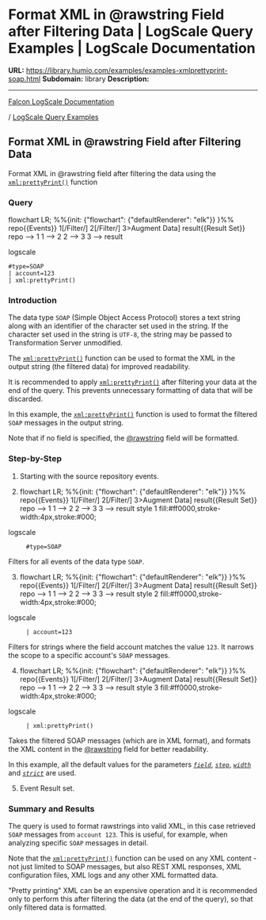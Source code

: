 # Format XML in @rawstring Field after Filtering Data | LogScale Query Examples | LogScale Documentation

**URL:** https://library.humio.com/examples/examples-xmlprettyprint-soap.html
**Subdomain:** library
**Description:** 

---

[Falcon LogScale Documentation](https://library.humio.com)

/ [LogScale Query Examples](examples.html)

## Format XML in @rawstring Field after Filtering Data

Format XML in @rawstring field after filtering the data using the [`xml:prettyPrint()`](https://library.humio.com/data-analysis/functions-xml-prettyprint.html) function 

### Query

flowchart LR; %%{init: {"flowchart": {"defaultRenderer": "elk"}} }%% repo{{Events}} 1[/Filter/] 2[/Filter/] 3>Augment Data] result{{Result Set}} repo --> 1 1 --> 2 2 --> 3 3 --> result

logscale
    
    
    #type=SOAP
    | account=123
    | xml:prettyPrint()

### Introduction

The data type `SOAP` (Simple Object Access Protocol) stores a text string along with an identifier of the character set used in the string. If the character set used in the string is `UTF-8`, the string may be passed to Transformation Server unmodified. 

The [`xml:prettyPrint()`](https://library.humio.com/data-analysis/functions-xml-prettyprint.html) function can be used to format the XML in the output string (the filtered data) for improved readability. 

It is recommended to apply [`xml:prettyPrint()`](https://library.humio.com/data-analysis/functions-xml-prettyprint.html) after filtering your data at the end of the query. This prevents unnecessary formatting of data that will be discarded. 

In this example, the [`xml:prettyPrint()`](https://library.humio.com/data-analysis/functions-xml-prettyprint.html) function is used to format the filtered `SOAP` messages in the output string. 

Note that if no field is specified, the [@rawstring](https://library.humio.com/data-analysis/searching-data-event-fields.html#searching-data-event-fields-metadata-rawstring) field will be formatted. 

### Step-by-Step

  1. Starting with the source repository events.

  2. flowchart LR; %%{init: {"flowchart": {"defaultRenderer": "elk"}} }%% repo{{Events}} 1[/Filter/] 2[/Filter/] 3>Augment Data] result{{Result Set}} repo --> 1 1 --> 2 2 --> 3 3 --> result style 1 fill:#ff0000,stroke-width:4px,stroke:#000;

logscale
         
         #type=SOAP

Filters for all events of the data type `SOAP`. 

  3. flowchart LR; %%{init: {"flowchart": {"defaultRenderer": "elk"}} }%% repo{{Events}} 1[/Filter/] 2[/Filter/] 3>Augment Data] result{{Result Set}} repo --> 1 1 --> 2 2 --> 3 3 --> result style 2 fill:#ff0000,stroke-width:4px,stroke:#000;

logscale
         
         | account=123

Filters for strings where the field account matches the value `123`. It narrows the scope to a specific account's `SOAP` messages. 

  4. flowchart LR; %%{init: {"flowchart": {"defaultRenderer": "elk"}} }%% repo{{Events}} 1[/Filter/] 2[/Filter/] 3>Augment Data] result{{Result Set}} repo --> 1 1 --> 2 2 --> 3 3 --> result style 3 fill:#ff0000,stroke-width:4px,stroke:#000;

logscale
         
         | xml:prettyPrint()

Takes the filtered SOAP messages (which are in XML format), and formats the XML content in the [@rawstring](https://library.humio.com/data-analysis/searching-data-event-fields.html#searching-data-event-fields-metadata-rawstring) field for better readability. 

In this example, all the default values for the parameters [_`field`_](https://library.humio.com/data-analysis/functions-xml-prettyprint.html#query-functions-xml-prettyprint-field), [_`step`_](https://library.humio.com/data-analysis/functions-xml-prettyprint.html#query-functions-xml-prettyprint-step), [_`width`_](https://library.humio.com/data-analysis/functions-xml-prettyprint.html#query-functions-xml-prettyprint-width) and [_`strict`_](https://library.humio.com/data-analysis/functions-xml-prettyprint.html#query-functions-xml-prettyprint-strict) are used. 

  5. Event Result set.




### Summary and Results

The query is used to format rawstrings into valid XML, in this case retrieved `SOAP` messages from `account 123`. This is useful, for example, when analyzing specific `SOAP` messages in detail. 

Note that the [`xml:prettyPrint()`](https://library.humio.com/data-analysis/functions-xml-prettyprint.html) function can be used on any XML content - not just limited to SOAP messages, but also REST XML responses, XML configuration files, XML logs and any other XML formatted data. 

"Pretty printing" XML can be an expensive operation and it is recommended only to perform this after filtering the data (at the end of the query), so that only filtered data is formatted.
